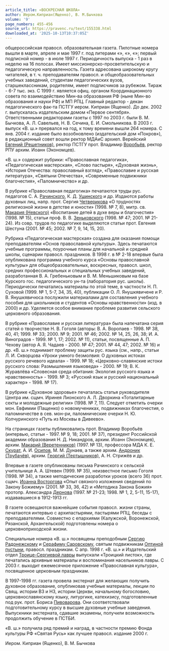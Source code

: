 ```yaml
---
article_title: «ВОСКРЕСНАЯ ШКОЛА»
author: Иером.Киприан(Ященко), В. М.Бычкова
volume: '9'
page_numbers: 455-456
source_url: https://pravenc.ru/text/155338.html
downloaded_at: '2025-10-13T10:37:05Z'
---
```


общероссийская правосл. образовательная газета. Пилотные номера вышли в марте, апреле и мае 1997 г. под литерами «», «», «»; первый подписной номер - в июле 1997 г. Периодичность выпуска - 1 раз в неделю на 16 полосах. Имеет миссионерско-просветительскую и педагогическую направленность. Газета адресована широкому кругу читателей, в т. ч. преподавателям правосл. и общеобразовательных учебных заведений, студентам педагогических вузов, старшеклассникам, родителям, имеет подписчиков за рубежом. Тираж - 6-7 тыс. экз. С 1999 г. является офиц. органом Координационного совета по взаимодействию Мин-ва образования РФ (ныне Мин-во образования и науки РФ) и МП РПЦ. Главный редактор - декан педагогического фак-та ПСТГУ иером. Киприан (Ященко). До дек. 2002 г. выпускалась издательским домом «Первое сентября». Ответственными редакторами газеты с 1997 по 2003 г. были В. М. Бычкова, А. Л. Савельев, Н. В. Сечина, Е. И. Смольникова. В 2003 г. выпуск «В. ш.» прервался на год, к тому времени вышли 264 номера. С янв. 2004 г. издание было возобновлено (издательский дом «Покров»), в редакционный совет вошли ректор МДАиС архиеп. Верейский [Евгений (Решетников)](<https://pravenc.ru/text/Евгений (Решетников).html>), ректор ПСТГУ прот. Владимир [Воробьёв](https://pravenc.ru/text/Воробьёв.html), ректор РПУ архим. Иоанн (Экономцев).

«В. ш.» содержит рубрики: «Православная педагогика», «Педагогическая мастерская», «Слово пастыря», «Духовная жизнь», «История Отечества: православный взгляд», «Православие и русская литература», «Святыни Отечества», «Современные подвижники благочестия», «Паломничество» и др.

В рубрике «Православная педагогика» печатаются труды рус. педагогов С. А. [Рачинского](https://pravenc.ru/text/Рачинского.html), К. Д. [Ушинского](https://pravenc.ru/text/Ушинского.html) и др. Издаются работы духовных лиц, напр. прот. Сергия [Четверикова](https://pravenc.ru/text/Четверикова.html) «О трудностях религиозной жизни в детстве и юности» (1998. № 7, 8), митр. св. [Макария (Невского)](<https://pravenc.ru/text/Макария (Невского).html>) «Воспитание детей в духе веры и благочестия» (1998. № 15), статьи проф. В. В. [Зеньковского](https://pravenc.ru/text/Зеньковский.html) (1998. № 47; 2001. № 21-24). Из совр. трудов по педагогике выделяются статьи прот. Евгения Шестуна (2001. № 45; 2002. № 7, 9, 14, 15, 20).

Рубрика «Педагогическая мастерская» создана для оказания помощи преподавателям «Основ православной культуры». Здесь печатаются учебные программы, поурочные планы для начальной и средней школы, сценарии правосл. праздников. В 1998 г. в № 2-18 впервые была опубликована программа учебного курса «Основы православной культуры» для общеобразовательных, воскресных, правосл. школ, средних профессиональных и специальных учебных заведений, разработанная В. А. Гребеньковым и В. М. Меньшиковым на базе Курского гос. педагогического ун-та (лаборатория рус. школы). Периодически печатались материалы по этой теме, в частности Н. П. Суховой (1999. № 1, 5-7, 34, 35, 40), публикации О. Л. Янушкявичене и Р. В. Янушкявичюса послужили материалами для составления учебного пособия для школьников и студентов «Основы нравственности» (изд. в 2000) и др. Уделяется особое внимание проблеме развития сельского церковного образования.

В рубрике «Православие и русская литература» была напечатана серия статей о творчестве Н. В. Гоголя (авторы: В. А. Воропаев - 1998. № 38, 40, 41; 1999. № 33; 2000. № 9; 2001. № 46; 2002. № 14, 25, 26, 38; И. А. Виноградов - 1999. № 1, 17; 2002. № 11), статьи, посвященные А. П. Чехову (автор А. Я. Чадаев - 2000. № 47; 2001. № 44, 47; 2002. № 16) и др. «В. ш.» поднимает проблему защиты рус. языка (см., напр., статьи Л. И. Скворцова «Уроки умного безмолвия: О духовных истоках русского речевого идеала» - 1999. № 18; «Церковно-славянские истоки русского слова: Размышления языковеда» - 2000. № 19; В. К. Журавлёва «Словесная среда обитания: Экология русского языка и нравственность» - 1999. № 3; «Русский язык и русский национальный характер» - 1998. № 17).

В рубрике «Духовное здоровье» печаталась статья руководителя Центра им. сщмч. Иринея Лионского А. Л. Дворкина «Тоталитарные секты и молодежные религии» (1998. № 7, 11). Следует отметить очерки мон. Евфимии (Пащенко) о новомучениках, подвижниках благочестия, о паломничестве в сев. мон-ри, паломнические очерки Н. Ю. Колчуринского «Путь из Москвы в Дивеево».

На страницах газеты публиковались прот. Владимир Воробьёв (интервью, статьи - 1997. № 9, 18; 2001. № 37), президент Российской академии образования Н. Д. Никандров, архим. Иоанн (Экономцев), архим. [Макарий (Веретенников)](<https://pravenc.ru/text/Макарий (Веретенников).html>) (1997. № 13), профессора МДА К. Е. [Скурат](https://pravenc.ru/text/Скурат.html), А. И. [Осипов](https://pravenc.ru/text/Осипов.html), М. М. Дунаев, а также архим. [Андроник (Трубачёв)](<https://pravenc.ru/text/Андроник (Трубачёв).html>), архим. [Георгий (Тертышников)](<https://pravenc.ru/text/Георгий (Тертышников).html>), А. Н. Стрижёв и др.

Впервые в газете опубликованы письма Рачинского к сельской учительнице А. А. Штевен (1999. № 35), неизвестное письмо Гоголя (1998. № 34), а также методические разработки уроков (всего 36) прот. сщмч. [Иоанна Восторгова](https://pravenc.ru/text/ИОАНН.html) «Опыт связного изложения сведений по Закону Божиему» (2001. № 33, 36, 42) и «Методика Закона Божия» протопр. Александра [Дернова](https://pravenc.ru/text/Дернов.html) (1997. № 21-23; 1998. № 1, 2, 5-11, 15-17), издававшиеся в 1912-1913 гг.

В газете освещаются важнейшие события правосл. жизни страны, печатаются интервью с архипастырями, пастырями РПЦ, беседы с преподавателями. Совместно с епархиями (Калужской, Воронежской, Рязанской, Архангельской) подготовлены номера о церковноприходской жизни.

Специальные номера «В. ш.» посвящены преподобным [Сергию Радонежскому](<https://pravenc.ru/text/Сергию Радонежскому.html>) и [Серафиму Саровскому](<https://pravenc.ru/text/Серафиму Саровскому.html>), святым подвижникам [Оптиной пустыни](<https://pravenc.ru/text/Оптиной пустыни.html>), правосл. праздникам. С апр. 1998 г. «В. ш.» и Издательский отдел [Троице-Сергиевой лавры](<https://pravenc.ru/text/Троице-Сергиева лавра.html>) выпускали «Троицкий листок», где печатались архивные материалы и воспоминания насельников лавры. С 2003 г. выходит ежемесячное приложение «Православная культура», посвященное церковным праздникам.

В 1997-1998 гг. газета провела экстернат для желающих получить духовное образование, опубликовав учебные материалы, лекции по Свящ. истории ВЗ и НЗ, истории Церкви, начальному богословию, церковнославянскому языку, литургике, катехизису, подготовленные под рук. прот. Бориса [Пивоварова](https://pravenc.ru/text/Пивоварова.html). Они соответствовали подготовительному курсу в высшие духовные учебные заведения. Выпускники экстерната, сдавшие экзамены, получили возможность продолжить обучение в ПСТБИ.

«В. ш.» получила ряд премий и наград, в частности премию Фонда культуры РФ «Святая Русь» как лучшее правосл. издание 2000 г.

Иером.  Киприан   (Ященко), В. М.  Бычкова
